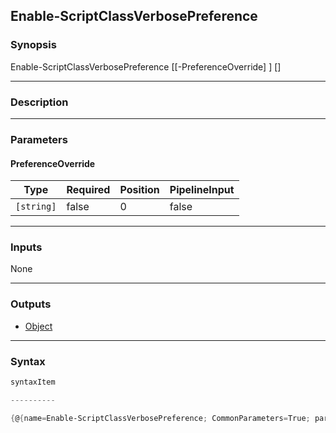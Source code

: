 Enable-ScriptClassVerbosePreference
-----------------------------------

### Synopsis

Enable-ScriptClassVerbosePreference [[-PreferenceOverride] <string>] [<CommonParameters>]

---

### Description

---

### Parameters
#### **PreferenceOverride**

|Type      |Required|Position|PipelineInput|
|----------|--------|--------|-------------|
|`[string]`|false   |0       |false        |

---

### Inputs
None

---

### Outputs
* [Object](https://learn.microsoft.com/en-us/dotnet/api/System.Object)

---

### Syntax
```PowerShell
syntaxItem
```
```PowerShell
----------
```
```PowerShell
{@{name=Enable-ScriptClassVerbosePreference; CommonParameters=True; parameter=System.Object[]}}
```
